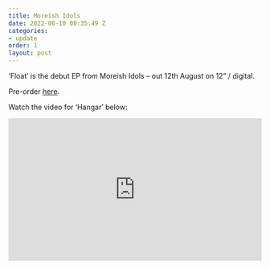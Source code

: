 ```yaml
---
title: Moreish Idols
date: 2022-06-10 08:35:49 Z
categories:
- update
order: 1
layout: post
---
```


‘Float’ is the debut EP from Moreish Idols – out 12th August on 12” / digital.


Pre-order <a href="https://ffm.to/moreish_float " >here</a>.

Watch the video for ‘Hangar’ below:
 
<style>.embed-container { position: relative; padding-bottom: 56.25%; height: 0; overflow: hidden; max-width: 100%; } .embed-container iframe, .embed-container object, .embed-container embed { position: absolute; top: 0; left: 0; width: 100%; height: 100%; }</style><div class='embed-container'><iframe src='https://www.youtube.com/embed/KqnKgX5mKis' frameborder='0' allowfullscreen></iframe></div>
<p> </p>

